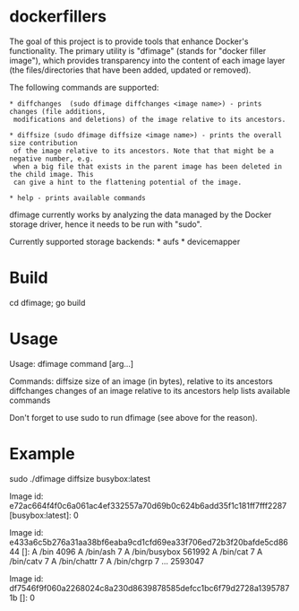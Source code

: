 dockerfillers
=============

The goal of this project is to provide tools that enhance Docker's functionality. The primary utility is "dfimage"
(stands for "docker filler image"), which provides transparency into the content of each image layer (the
files/directories that have been added, updated or removed).

The following commands are supported:

    * diffchanges  (sudo dfimage diffchanges <image name>) - prints changes (file additions,
     modifications and deletions) of the image relative to its ancestors.

    * diffsize (sudo dfimage diffsize <image name>) - prints the overall size contribution
     of the image relative to its ancestors. Note that that might be a negative number, e.g.
     when a big file that exists in the parent image has been deleted in the child image. This
     can give a hint to the flattening potential of the image.

    * help - prints available commands


dfimage currently works by analyzing the data managed by the Docker storage driver, hence it needs to be run with "sudo".

Currently supported storage backends:
    * aufs
    * devicemapper

Build
=====

cd dfimage; go build

Usage
=====

Usage: dfimage command [arg...]

Commands:
   diffsize          size of an image (in bytes), relative to its ancestors
   diffchanges       changes of an image relative to its ancestors
   help              lists available commands


Don't forget to use sudo to run dfimage (see above for the reason).

Example
========

sudo ./dfimage diffsize busybox:latest

Image id: e72ac664f4f0c6a061ac4ef332557a70d69b0c624b6add35f1c181ff7fff2287 [busybox:latest]:
0

Image id: e433a6c5b276a31aa38bf6eaba9cd1cfd69ea33f706ed72b3f20bafde5cd8644 []:
A /bin 4096
A /bin/ash 7
A /bin/busybox 561992
A /bin/cat 7
A /bin/catv 7
A /bin/chattr 7
A /bin/chgrp 7
...
2593047

Image id: df7546f9f060a2268024c8a230d8639878585defcc1bc6f79d2728a13957871b []:
0
